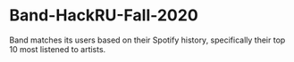 # Band-HackRU-Fall-2020
Band matches its users based on their Spotify history, specifically their top 10 most listened to artists. 
